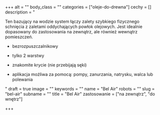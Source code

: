 +++
alt = ""
body_class = ""
categories = ["oleje-do-drewna"]
cechy = []
description = "<p>Ten bazujący na wodzie system łączy zalety szybkiego fizycznego schnięcia z zaletami oddychających powłok olejowych. Jest idealnie dopasowany do zastosowania na zewnątrz, ale również wewnątrz pomieszczeń.</p><ul><li><p>bezrozpuszczalnikowy</p></li><li><p>tylko 2 warstwy</p></li><li><p>znakomite krycie (nie przebijają sęki)</p></li><li><p>aplikacja możliwa za pomocą: pompy, zanurzania, natrysku, walca lub polewania</p></li></ul>"
draft = true
image = ""
keywords = ""
name = "Bel Air"
robots = ""
slug = "bel-air"
subname = ""
title = "Bel Air"
zastosowanie = ["na zewnątrz", "do wnętrz"]

+++

